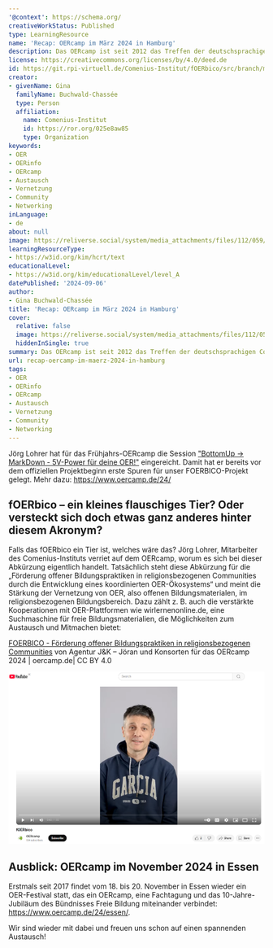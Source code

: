```yaml
---
'@context': https://schema.org/
creativeWorkStatus: Published
type: LearningResource
name: 'Recap: OERcamp im März 2024 in Hamburg'
description: Das OERcamp ist seit 2012 das Treffen der deutschsprachigen Community rund um Open Educational Resources (OER) und digitale, offene, zeitgemäße Bildung. Bei OERcamps arbeiten und lernen unterschiedliche Akteure voneinander und miteinander, bewusst über die Grenzen der Bildungsbereiche und Fächer hinaus. Das letzte OERcamp fand vom 6. bis 8. März 2024 in Hamburg statt. Jörg Lohrer aus dem FOERBICO-Team war mit dabei und schildert im Blogbeitrag seine Eindrücke.
license: https://creativecommons.org/licenses/by/4.0/deed.de
id: https://git.rpi-virtuell.de/Comenius-Institut/fOERbico/src/branch/main/Blog/2024-09-06-OERcamp-Hamburg.md
creator:
- givenName: Gina
  familyName: Buchwald-Chassée
  type: Person
  affiliation:
    name: Comenius-Institut
    id: https://ror.org/025e8aw85
    type: Organization
keywords:
- OER
- OERinfo
- OERcamp
- Austausch
- Vernetzung
- Community
- Networking
inLanguage:
- de
about: null
image: https://reliverse.social/system/media_attachments/files/112/059/720/799/740/387/original/accb7c731fbf765f.jpg
learningResourceType:
- https://w3id.org/kim/hcrt/text
educationalLevel:
- https://w3id.org/kim/educationalLevel/level_A
datePublished: '2024-09-06'
author:
- Gina Buchwald-Chassée
title: 'Recap: OERcamp im März 2024 in Hamburg'
cover:
  relative: false
  image: https://reliverse.social/system/media_attachments/files/112/059/720/799/740/387/original/accb7c731fbf765f.jpg
  hiddenInSingle: true
summary: Das OERcamp ist seit 2012 das Treffen der deutschsprachigen Community rund um Open Educational Resources (OER) und digitale, offene, zeitgemäße Bildung. Bei OERcamps arbeiten und lernen unterschiedliche Akteure voneinander und miteinander, bewusst über die Grenzen der Bildungsbereiche und Fächer hinaus. Das letzte OERcamp fand vom 6. bis 8. März 2024 in Hamburg statt. Jörg Lohrer aus dem FOERBICO-Team war mit dabei und schildert im Blogbeitrag seine Eindrücke.
url: recap-oercamp-im-maerz-2024-in-hamburg
tags:
- OER
- OERinfo
- OERcamp
- Austausch
- Vernetzung
- Community
- Networking
---
```


Jörg Lohrer hat für das Frühjahrs-OERcamp die Session ["BottomUp -> MarkDown - 5V-Power für deine OER!"](https://joerg-lohrer.de/2024/03/05/bottomup-markdown.html/) eingereicht. Damit hat er bereits vor dem offiziellen Projektbeginn erste Spuren für unser FOERBICO-Projekt gelegt. Mehr dazu: https://www.oercamp.de/24/

## fOERbico – ein kleines flauschiges Tier? Oder versteckt sich doch etwas ganz anderes hinter diesem Akronym?

Falls das fOERbico ein Tier ist, welches wäre das? Jörg Lohrer, Mitarbeiter des Comenius-Instituts verriet auf dem OERcamp, worum es sich bei dieser Abkürzung eigentlich handelt. Tatsächlich steht diese Abkürzung für die „Förderung offener Bildungspraktiken in religionsbezogenen Communities durch die Entwicklung eines koordinierten OER-Ökosystems“ und meint die Stärkung der Vernetzung von OER, also offenen Bildungsmaterialen, im religionsbezogenen Bildungsbereich. Dazu zählt z. B. auch die verstärkte Kooperationen mit OER-Plattformen wie wirlernenonline.de, eine Suchmaschine für freie Bildungsmaterialien, die Möglichkeiten zum Austausch und Mitmachen bietet:

[FOERBICO - Förderung offener Bildungspraktiken in religionsbezogenen Communities](https://www.oercamp.de/24/video/foerbico/) von Agentur J&K – Jöran und Konsorten für das OERcamp 2024 | oercamp.de| CC BY 4.0

[![Projektvorstellung FOERBICO](foerbico-projektvorstellung-vorschau.png)](https://youtu.be/cLyYPoLRr3s "„fOERbico“ von Agentur J&K – Jöran und Konsorten für das OERcamp 2024 | oercamp.de| CC BY 4.0")

## Ausblick: OERcamp im November 2024 in Essen
Erstmals seit 2017 findet vom 18. bis 20. November in Essen wieder ein OER-Festival statt, das ein OERcamp, eine Fachtagung und das 10-Jahre-Jubiläum des Bündnisses Freie Bildung miteinander verbindet: https://www.oercamp.de/24/essen/.

Wir sind wieder mit dabei und freuen uns schon auf einen spannenden Austausch!
